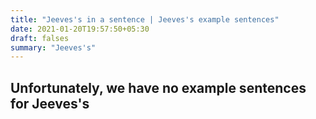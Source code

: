 ```yaml
---
title: "Jeeves's in a sentence | Jeeves's example sentences"
date: 2021-01-20T19:57:50+05:30
draft: falses
summary: "Jeeves's"
---
```

## Unfortunately, we have no example sentences for Jeeves's                 
